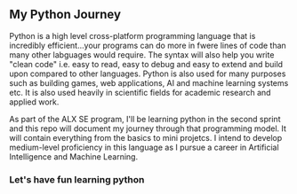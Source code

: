 ## My Python Journey

Python is a high level cross-platform programming language that is incredibly efficient...your programs can do more in fwere lines of code than many other labguages would require. 
The syntax will also help you write "clean code" i.e. easy to read, easy to debug and easy to extend and build upon compared to other languages.
Python is also used for many purposes such as building games, web applications, AI and machine learning systems etc. It is also used heavily in scientific fields for academic research and applied work.

As part of the ALX SE program, I'll be learning python in the second sprint and this repo will document my journey through that programming model. It will contain everything from the basics to mini projetcs. I intend to develop medium-level proficiency in this language as I pursue a career in Artificial Intelligence and Machine Learning.

### Let's have fun learning python
